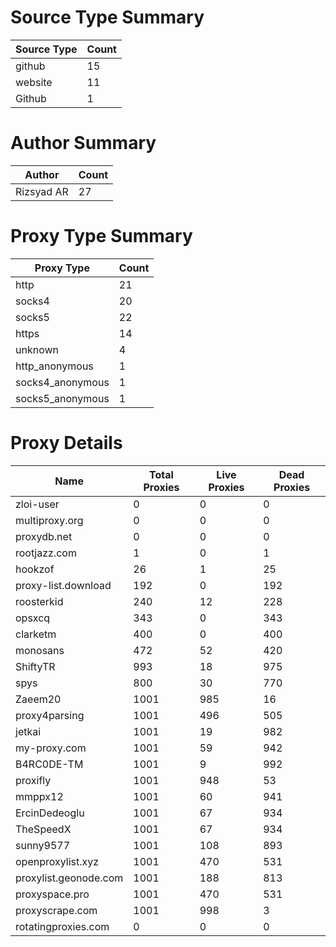 # Source Type Summary

| Source Type | Count |
|-------------|-------|
| github | 15 |
| website | 11 |
| Github | 1 |


# Author Summary

| Author | Count |
|--------|-------|
| Rizsyad AR | 27 |


# Proxy Type Summary

| Proxy Type | Count |
|------------|-------|
| http | 21 |
| socks4 | 20 |
| socks5 | 22 |
| https | 14 |
| unknown | 4 |
| http_anonymous | 1 |
| socks4_anonymous | 1 |
| socks5_anonymous | 1 |


# Proxy Details

| Name | Total Proxies | Live Proxies | Dead Proxies |
|------|---------------|--------------|---------------|
| zloi-user | 0 | 0 | 0 |
| multiproxy.org | 0 | 0 | 0 |
| proxydb.net | 0 | 0 | 0 |
| rootjazz.com | 1 | 0 | 1 |
| hookzof | 26 | 1 | 25 |
| proxy-list.download | 192 | 0 | 192 |
| roosterkid | 240 | 12 | 228 |
| opsxcq | 343 | 0 | 343 |
| clarketm | 400 | 0 | 400 |
| monosans | 472 | 52 | 420 |
| ShiftyTR | 993 | 18 | 975 |
| spys | 800 | 30 | 770 |
| Zaeem20 | 1001 | 985 | 16 |
| proxy4parsing | 1001 | 496 | 505 |
| jetkai | 1001 | 19 | 982 |
| my-proxy.com | 1001 | 59 | 942 |
| B4RC0DE-TM | 1001 | 9 | 992 |
| proxifly | 1001 | 948 | 53 |
| mmppx12 | 1001 | 60 | 941 |
| ErcinDedeoglu | 1001 | 67 | 934 |
| TheSpeedX | 1001 | 67 | 934 |
| sunny9577 | 1001 | 108 | 893 |
| openproxylist.xyz | 1001 | 470 | 531 |
| proxylist.geonode.com | 1001 | 188 | 813 |
| proxyspace.pro | 1001 | 470 | 531 |
| proxyscrape.com | 1001 | 998 | 3 |
| rotatingproxies.com | 0 | 0 | 0 |

